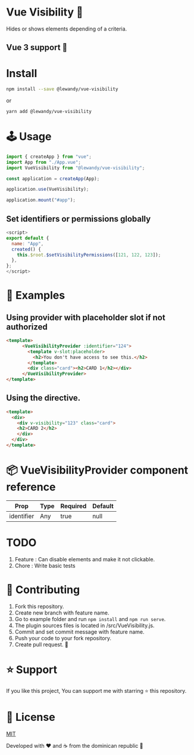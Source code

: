 # Vue Visibility 👀

Hides or shows elements depending of a criteria.

## Vue 3 support 💚

# Install

```sh
npm install --save @lewandy/vue-visibility
```

or

```sh
yarn add @lewandy/vue-visibility
```

# 🕹 Usage

```javascript
import { createApp } from "vue";
import App from "./App.vue";
import VueVisibility from "@lewandy/vue-visibility";

const application = createApp(App);

application.use(VueVisibility);

application.mount("#app");
```

## Set identifiers or permissions globally

```javascript
<script>
export default {
  name: "App",
  created() {
    this.$root.$setVisibilityPermissions([121, 122, 123]);
  },
};
</script>
```

# 🔎 Examples

## Using provider with placeholder slot if not authorized

```html
<template>
      <VueVisibilityProvider :identifier="124">
        <template v-slot:placeholder>
          <h2>You don't have access to see this.</h2>
        </template>
        <div class="card"><h2>CARD 1</h2></div>
      </VueVisibilityProvider>
</template>
```

## Using the directive.

```html
<template>
  <div>
    <div v-visibility="123" class="card">
	<h2>CARD 2</h2>
    </div>
  </div>
</template>
```

# 📦 VueVisibilityProvider component reference 

 <table>
 	<thead>
    <tr>
	    <th>Prop</th>
	    <th>Type</th>
	    <th>Required</th>
	    <th>Default</th>
    </tr>
  </thead>
    <tbody>
    	<tr>
		<td>identifier</td>
		<td>Any</td>
		<td>true</td>
		<td>null</td>
        </tr>
    </tbody>
</table>

# TODO

1. Feature : Can disable elements and make it not clickable.
2. Chore : Write basic tests

# 🤝 Contributing

1. Fork this repository.
2. Create new branch with feature name.
3. Go to example folder and run `npm install` and `npm run serve`.
4. The plugin sources files is located in /src/VueVisibility.js.
5. Commit and set commit message with feature name.
6. Push your code to your fork repository.
7. Create pull request. 🙂

# ⭐️ Support

If you like this project, You can support me with starring ⭐ this repository.

# 📄 License

[MIT](LICENSE)

Developed with ❤️ and ☕️ from the dominican republic 🌴
